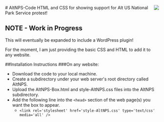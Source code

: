 <img src="https://i1.wp.com/jimmetzger.net/wp-content/uploads/2017/01/altnps.png?fit=200,200" align="right">
# AltNPS-Code
HTML and CSS for showing support for Alt US National Park Service protest!

## NOTE - Work in Progress
This will eventually be expanded to include a WordPress plugin!

For the moment, I am just providing the basic CSS and HTML to add it to any website.

##Installation Instructions
###On any website:

- Download the code to your local machine.
- Create a subdirectory under your web server's root directory called AltNPS.
- Upload the AltNPS-Box.html and style-AltNPS.css files into the AltNPS subdirectory.
- Add the following line into the ```<head>``` section of the web page(s) you want the box to appear.
  - ```<link rel='stylesheet' href='style-AltNPS.css' type='text/css' media='all' />```



